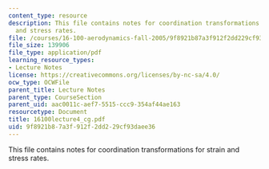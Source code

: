 ```yaml
---
content_type: resource
description: This file contains notes for coordination transformations for strain
  and stress rates.
file: /courses/16-100-aerodynamics-fall-2005/9f8921b87a3f912f2dd229cf93daee36_16100lecture4_cg.pdf
file_size: 139906
file_type: application/pdf
learning_resource_types:
- Lecture Notes
license: https://creativecommons.org/licenses/by-nc-sa/4.0/
ocw_type: OCWFile
parent_title: Lecture Notes
parent_type: CourseSection
parent_uid: aac0011c-aef7-5515-ccc9-354af44ae163
resourcetype: Document
title: 16100lecture4_cg.pdf
uid: 9f8921b8-7a3f-912f-2dd2-29cf93daee36
---
```

This file contains notes for coordination transformations for strain and stress rates.